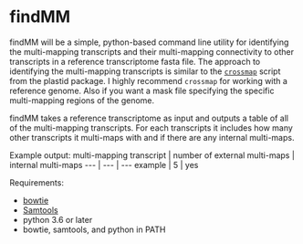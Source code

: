 # findMM

findMM will be a simple, python-based command line utility for identifying the multi-mapping transcripts and their multi-mapping connectivity to other transcripts in a reference transcriptome fasta file. The approach to identifying the multi-mapping transcripts is similar to the [`crossmap`](https://plastid.readthedocs.io/en/latest/generated/plastid.bin.crossmap.html) script from the plastid package. I highly recommend `crossmap` for working with a reference genome. Also if you want a mask file specifying the specific multi-mapping regions of the genome.

findMM takes a reference transcriptome as input and outputs a table of all of the multi-mapping transcripts. For each transcripts it includes how many other transcripts it multi-maps with and if there are any internal multi-maps.

Example output:
multi-mapping transcript | number of external multi-maps | internal multi-maps
--- | --- | ---
example | 5 | yes

Requirements:
- [bowtie](http://bowtie-bio.sourceforge.net/index.shtml)
- [Samtools](http://www.htslib.org/)
- python 3.6 or later
- bowtie, samtools, and python in PATH
